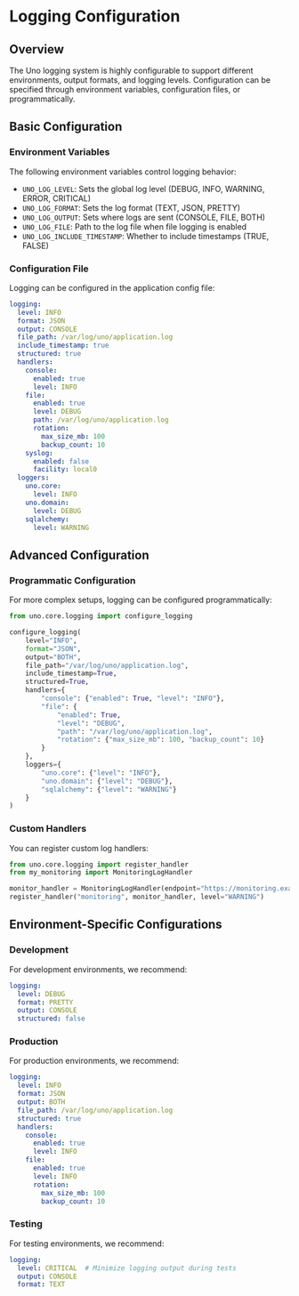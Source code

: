 # Logging Configuration

## Overview

The Uno logging system is highly configurable to support different environments, output formats, and logging levels. Configuration can be specified through environment variables, configuration files, or programmatically.

## Basic Configuration

### Environment Variables

The following environment variables control logging behavior:

- `UNO_LOG_LEVEL`: Sets the global log level (DEBUG, INFO, WARNING, ERROR, CRITICAL)
- `UNO_LOG_FORMAT`: Sets the log format (TEXT, JSON, PRETTY)
- `UNO_LOG_OUTPUT`: Sets where logs are sent (CONSOLE, FILE, BOTH)
- `UNO_LOG_FILE`: Path to the log file when file logging is enabled
- `UNO_LOG_INCLUDE_TIMESTAMP`: Whether to include timestamps (TRUE, FALSE)

### Configuration File

Logging can be configured in the application config file:

```yaml
logging:
  level: INFO
  format: JSON
  output: CONSOLE
  file_path: /var/log/uno/application.log
  include_timestamp: true
  structured: true
  handlers:
    console:
      enabled: true
      level: INFO
    file:
      enabled: true
      level: DEBUG
      path: /var/log/uno/application.log
      rotation:
        max_size_mb: 100
        backup_count: 10
    syslog:
      enabled: false
      facility: local0
  loggers:
    uno.core:
      level: INFO
    uno.domain:
      level: DEBUG
    sqlalchemy:
      level: WARNING
```

## Advanced Configuration

### Programmatic Configuration

For more complex setups, logging can be configured programmatically:

```python
from uno.core.logging import configure_logging

configure_logging(
    level="INFO",
    format="JSON",
    output="BOTH",
    file_path="/var/log/uno/application.log",
    include_timestamp=True,
    structured=True,
    handlers={
        "console": {"enabled": True, "level": "INFO"},
        "file": {
            "enabled": True, 
            "level": "DEBUG",
            "path": "/var/log/uno/application.log",
            "rotation": {"max_size_mb": 100, "backup_count": 10}
        }
    },
    loggers={
        "uno.core": {"level": "INFO"},
        "uno.domain": {"level": "DEBUG"},
        "sqlalchemy": {"level": "WARNING"}
    }
)
```

### Custom Handlers

You can register custom log handlers:

```python
from uno.core.logging import register_handler
from my_monitoring import MonitoringLogHandler

monitor_handler = MonitoringLogHandler(endpoint="https://monitoring.example.com/logs")
register_handler("monitoring", monitor_handler, level="WARNING")
```

## Environment-Specific Configurations

### Development

For development environments, we recommend:

```yaml
logging:
  level: DEBUG
  format: PRETTY
  output: CONSOLE
  structured: false
```

### Production

For production environments, we recommend:

```yaml
logging:
  level: INFO
  format: JSON
  output: BOTH
  file_path: /var/log/uno/application.log
  structured: true
  handlers:
    console:
      enabled: true
      level: INFO
    file:
      enabled: true
      level: INFO
      rotation:
        max_size_mb: 100
        backup_count: 10
```

### Testing

For testing environments, we recommend:

```yaml
logging:
  level: CRITICAL  # Minimize logging output during tests
  output: CONSOLE
  format: TEXT
```
